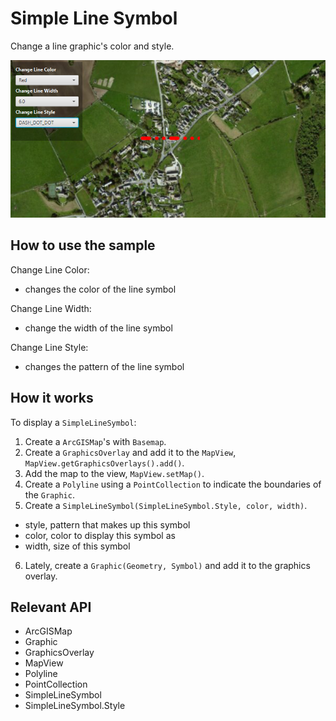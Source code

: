 # Simple Line Symbol

Change a line graphic's color and style.

<img src="SimpleLineSymbol.png"/>

## How to use the sample

Change Line Color:
  - changes the color of the line symbol

Change Line Width:
  - change the width of the line symbol

Change Line Style:
  - changes the pattern of the line symbol

## How it works

To display a `SimpleLineSymbol`:


  1. Create a `ArcGISMap`'s with `Basemap`.
  2. Create a `GraphicsOverlay` and add it to the `MapView`, `MapView.getGraphicsOverlays().add()`.
  3. Add the map to the view, `MapView.setMap()`.
  4. Create a `Polyline` using a `PointCollection` to indicate the boundaries of the `Graphic`.
  5. Create a `SimpleLineSymbol(SimpleLineSymbol.Style, color, width)`.
  * style, pattern that makes up this symbol
  * color, color to display this symbol as
  * width, size of this symbol
  6. Lately, create a `Graphic(Geometry, Symbol)` and add it to the graphics overlay.


## Relevant API


  * ArcGISMap
  * Graphic
  * GraphicsOverlay
  * MapView
  * Polyline
  * PointCollection
  * SimpleLineSymbol
  * SimpleLineSymbol.Style

